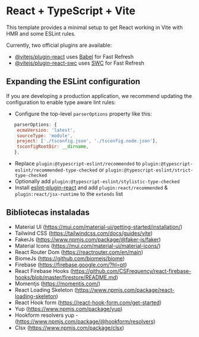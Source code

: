 # React + TypeScript + Vite

This template provides a minimal setup to get React working in Vite with HMR and some ESLint rules.

Currently, two official plugins are available:

- [@vitejs/plugin-react](https://github.com/vitejs/vite-plugin-react/blob/main/packages/plugin-react/README.md) uses [Babel](https://babeljs.io/) for Fast Refresh
- [@vitejs/plugin-react-swc](https://github.com/vitejs/vite-plugin-react-swc) uses [SWC](https://swc.rs/) for Fast Refresh

## Expanding the ESLint configuration

If you are developing a production application, we recommend updating the configuration to enable type aware lint rules:

- Configure the top-level `parserOptions` property like this:

```js
   parserOptions: {
    ecmaVersion: 'latest',
    sourceType: 'module',
    project: ['./tsconfig.json', './tsconfig.node.json'],
    tsconfigRootDir: __dirname,
   },
```

- Replace `plugin:@typescript-eslint/recommended` to `plugin:@typescript-eslint/recommended-type-checked` or `plugin:@typescript-eslint/strict-type-checked`
- Optionally add `plugin:@typescript-eslint/stylistic-type-checked`
- Install [eslint-plugin-react](https://github.com/jsx-eslint/eslint-plugin-react) and add `plugin:react/recommended` & `plugin:react/jsx-runtime` to the `extends` list

## Bibliotecas instaladas

- Material UI (https://mui.com/material-ui/getting-started/installation/)
- Tailwind CSS (https://tailwindcss.com/docs/guides/vite)
- FakerJs (https://www.npmjs.com/package/@faker-js/faker)
- Material Icons (https://mui.com/material-ui/material-icons/)
- React Router Dom (https://reactrouter.com/en/main)
- BiomeJs (https://github.com/biomejs/biome)
- Firebase (https://firebase.google.com/?hl=pt)
- React Firebase Hooks (https://github.com/CSFrequency/react-firebase-hooks/blob/master/firestore/README.md)
- Momentjs (https://momentjs.com/)
- React Loading Skeleton (https://www.npmjs.com/package/react-loading-skeleton)
- React Hook form (https://react-hook-form.com/get-started)
- Yup (https://www.npmjs.com/package/yup)
- Hookform resolvers yup - (https://www.npmjs.com/package/@hookform/resolvers)
- Clsx (https://www.npmjs.com/package/clsx)
